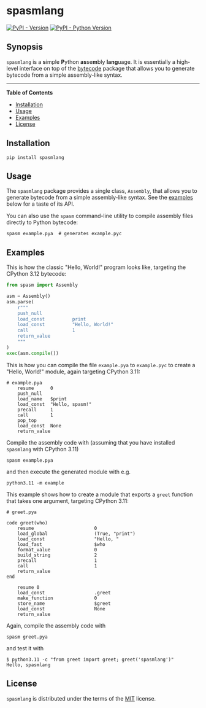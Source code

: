 # spasmlang

[![PyPI - Version](https://img.shields.io/pypi/v/spasmlang.svg)](https://pypi.org/project/spasmlang)
[![PyPI - Python Version](https://img.shields.io/pypi/pyversions/spasmlang.svg)](https://pypi.org/project/spasmlang)


## Synopsis

`spasmlang` is a **s**imple **P**ython **as**se**m**bly **lang**uage. It is
essentially a high-level interface on top of the [bytecode][bytecode] package
that allows you to generate bytecode from a simple assembly-like syntax.

-----

**Table of Contents**

- [Installation](#installation)
- [Usage](#usage)
- [Examples](#examples)
- [License](#license)


## Installation

```console
pip install spasmlang
```


## Usage

The `spasmlang` package provides a single class, `Assembly`, that allows you to
generate bytecode from a simple assembly-like syntax. See the [examples](#examples)
below for a taste of its API.

You can also use the `spasm` command-line utility to compile assembly files
directly to Python bytecode:

```console
spasm example.pya  # generates example.pyc
```


## Examples

This is how the classic "Hello, World!" program looks like, targeting the
CPython 3.12 bytecode:

```python
from spasm import Assembly

asm = Assembly()
asm.parse(
    r"""
    push_null
    load_const          print
    load_const          "Hello, World!"
    call                1
    return_value
    """
)
exec(asm.compile())
```

This is how you can compile the file `example.pya` to `example.pyc` to create
a "Hello, World!" module, again targeting CPython 3.11:

```
# example.pya
    resume      0
    push_null
    load_name   $print
    load_const  "Hello, spasm!"
    precall     1
    call        1
    pop_top
    load_const  None
    return_value
```

Compile the assembly code with (assuming that you have installed `spasmlang`
with CPython 3.11)
    
```console
spasm example.pya
```

and then execute the generated module with e.g.
    
```console
python3.11 -m example
```

This example shows how to create a module that exports a `greet` function that
takes one argument, targeting CPython 3.11:

```
# greet.pya

code greet(who)
    resume                      0
    load_global                 (True, "print")
    load_const                  "Hello, "
    load_fast                   $who
    format_value                0
    build_string                2
    precall                     1
    call                        1
    return_value
end

    resume 0
    load_const                  .greet
    make_function               0
    store_name                  $greet
    load_const                  None
    return_value
```

Again, compile the assembly code with

```console
spasm greet.pya
```

and test it with

```console
$ python3.11 -c "from greet import greet; greet('spasmlang')"
Hello, spasmlang
```


## License

`spasmlang` is distributed under the terms of the
[MIT](https://spdx.org/licenses/MIT.html) license.


[bytecode]: https://github.com/MatthieuDartiailh/bytecode
